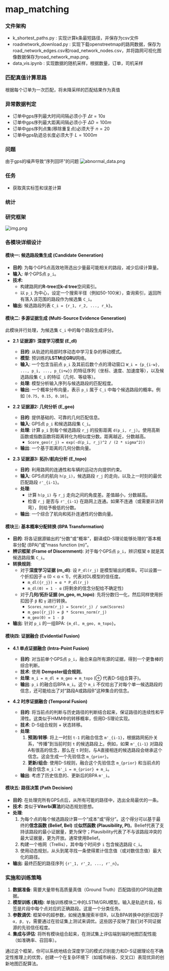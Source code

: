 # map_matching


### 文件架构

- k_shortest_paths.py : 实现计算k条最短路径，并保存为csv文件
- roadnetwork_download.py : 实现下载openstreetmap的路网数据，保存为road_network_edges.csv和road_network_nodes.csv，并将路网可视化图像数据保存为road_network_map.png.
- data_vis.ipynb : 实现数据的随机采样，根据数量，订单，司机采样

### 匹配真值计算思路

根据每个订单为一次匹配，将未降采样的匹配结果作为真值


### 异常数据判定
- 订单中gps序列最大时间间隔必须小于 $\Delta t = 10 s$
- 订单中gps序列最大距离间隔必须小于 $\Delta D = 100 m$
- 订单中gps序列点集(移除重复点)必须大于 $n = 20$
- 订单中gps轨迹总长度必须大于 $L = 1000m$

### 问题
由于gps的噪声导致“序列回环”的问题
![abnormal_data.png](doc/abnormal_data.png)

### 任务
- 获取真实标签和误差计算


### 统计

### 研究框架

![img.png](doc/img.png)


### **各模块详细设计**

#### **模块一: 候选路段集生成 (Candidate Generation)**

*   **目的**: 为每个GPS点高效地筛选出少量最可能相关的路段，减少后续计算量。
*   **输入**: 单个GPS点 `p_i`。
*   **技术**:
    *   构建路网的**R-tree**或**k-d tree**空间索引。
    *   以 `p_i` 为中心，设定一个搜索半径（例如50-100米），查询索引，返回所有落入该范围的路段作为候选集 `C_i`。
*   **输出**: 候选路段列表 `C_i = {r_1, r_2, ..., r_k}`。

#### **模块二: 多源证据生成 (Multi-Source Evidence Generation)**

此模块并行处理，为候选集 `C_i` 中的每个路段生成评分。

*   **2.1 证据源1: 深度学习模型 (E_dl)**
    *   **目的**: 从轨迹的局部时序动态中学习复杂的移动模式。
    *   **模型**: 预训练的**LSTM**或**GRU**网络。
    *   **输入**: 一个包含当前点 `p_i` 及其前后数个点的滑动窗口 `W_i = {p_{i-w}, ..., p_i, ..., p_{i+w}}` 的特征序列（坐标、速度、加速度等），以及候选路段集 `C_i` 的特征（几何、等级等）。
    *   **处理**: 模型分析输入序列与候选路段的匹配程度。
    *   **输出**: 一个概率分布向量，表示 `p_i` 属于 `C_i` 中每个候选路段的概率。例如 `[0.75, 0.15, 0.10]`。

*   **2.2 证据源2: 几何分析 (E_geo)**
    *   **目的**: 提供基础的、可靠的几何匹配信息。
    *   **输入**: GPS点 `p_i` 和候选路段集 `C_i`。
    *   **处理**: 计算 `p_i` 到每个候选路段 `r_j` 的投影距离 `d(p_i, r_j)`。使用高斯函数或指数函数将距离转化为相似度分数。距离越近，分数越高。
        *   `Score_geo(r_j) = exp(-d(p_i, r_j)^2 / (2 * sigma^2))`
    *   **输出**: 一个基于距离的几何分数向量。

*   **2.3 证据源3: 拓扑/航向分析 (E_topo)**
    *   **目的**: 利用路网的连通性和车辆的运动方向提供约束。
    *   **输入**: GPS点的航向 `h(p_i)`，候选路段 `r_j` 的走向，以及上一时刻的最优匹配路段 `r'_{i-1}`。
    *   **处理**:
        *   计算 `h(p_i)` 与 `r_j` 走向之间的角度差。差值越小，分数越高。
        *   检查 `r_j` 是否与 `r'_{i-1}` 在路网上连通。如果不连通（或需要非法转弯），则给予极低的分数。
    *   **输出**: 一个综合了航向和拓扑连通性的分数向量。

#### **模块三: 基本概率分配转换 (BPA Transformation)**

*   **目的**: 将各证据源输出的“分数”或“概率”，翻译成D-S理论能够处理的“基本概率分配 (BPA)”或“mass function (m)”。
*   **辨识框架 (Frame of Discernment)**: 对于每个GPS点 `p_i`，辨识框架 `Θ` 就是其候选路段集 `C_i`。
*   **转换规则**:
    *   对于**深度学习证据 (m_dl)**: 设 `P_dl(r_j)` 是模型输出的概率。可以设置一个折扣因子 `α` (0 < α < 1)，代表对DL模型的信任度。
        *   `m_dl({r_j}) = α * P_dl(r_j)`
        *   `m_dl(Θ) = 1 - α` (将剩余的信念分配给不确定性)
    *   对于**几何/拓扑证据 (m_geo, m_topo)**: 先将分数归一化，然后同样使用折扣因子 `β` 和 `γ` 进行转换。
        *   `Scores_norm(r_j) = Score(r_j) / sum(Scores)`
        *   `m_geo({r_j}) = β * Scores_norm(r_j)`
        *   `m_geo(Θ) = 1 - β`
*   **输出**: 针对 `p_i` 的一组BPA: `{m_dl, m_geo, m_topo}`。

#### **模块四: 证据融合 (Evidential Fusion)**

*   **4.1 单点证据融合 (Intra-Point Fusion)**
    *   **目的**: 对当前单个GPS点 `p_i`，融合来自所有源的证据，得到一个更鲁棒的综合判断。
    *   **技术**: 使用 **Dempster组合规则**。
    *   **处理**: `m_i = m_dl ⊕ m_geo ⊕ m_topo` (⊕ 代表D-S组合算子)。
    *   **输出**: `p_i` 的融合后BPA `m_i`。这个 `m_i` 不仅给出了对每个单一候选路段的信念，还可能给出了对“路段A或路段B”这种集合的信念。

*   **4.2 时序证据融合 (Temporal Fusion)**
    *   **目的**: 将当前点的判断与历史路径的判断结合起来，保证路径的连续性和平滑性。这类似于HMM中的转移概率，但用D-S理论实现。
    *   **技术**: D-S组合规则 + 状态转移。
    *   **处理**:
        1.  **预测/转移**: 将上一时刻 `t-1` 的融合信念 `m'_{i-1}`，根据路网拓扑关系，“传播”到当前时刻 `t` 的候选路段上。例如，如果 `m'_{i-1}` 对路段A有很高的信念，那么在 `t` 时刻，与A直接相连的候选路段会继承这个信念。这会生成一个先验信念 `m_{prior}`。
        2.  **更新/组合**: 使用D-S规则，融合这个先验信念 `m_{prior}` 和当前点的融合信念 `m_i`：`m'_i = m_{prior} ⊕ m_i`。
    *   **输出**: 考虑了历史信息的、更新后的BPA `m'_i`。

#### **模块五: 路径决策 (Path Decision)**

*   **目的**: 在处理完所有GPS点后，从所有可能的路径中，选出全局最优的一条。
*   **技术**: 类似于**Viterbi算法**的动态规划思想。
*   **处理**:
    1.  为每个点的每个候选路段计算一个“成本”或“得分”。这个得分可以基于最终的**信念函数 (Belief, Bel)** 或**似然函数 (Plausibility, Pl)**。Belief代表了支持该路段的最小证据量，更为保守；Plausibility代表了不与该路段冲突的最大证据量，更为开放。通常使用Belief。
    2.  构建一个格网（Trellis），其中每个时间步 `i` 包含候选路段 `C_i`。
    3.  使用动态规划，从头到尾寻找一条使得累计信念值（或对数信念值）最大化的路径。
*   **输出**: 最终匹配的路径序列 `{r'_1, r'_2, ..., r'_n}`。

### **实施和训练策略**

1.  **数据准备**: 需要大量带有高质量真值（Ground Truth）匹配路径的GPS轨迹数据。
2.  **模型训练 (离线)**: 单独训练模块二中的LSTM/GRU模型。输入是轨迹片段，标签是片段中每个点对应的正确路段。这是一个分类任务。
3.  **参数调优**: 框架中的超参数，如候选集搜索半径R，以及BPA转换中的折扣因子 `α, β, γ`，需要通过在验证集上测试来调优。这些因子反映了我们对不同证据源的先验信任程度。
4.  **集成与评估**: 将所有模块组合起来，在测试集上评估端到端的地图匹配性能（如准确率、召回率）。

通过这个框架，你可以系统地结合深度学习的模式识别能力和D-S证据理论在不确定性推理上的优势，创建一个在复杂环境下（如城市峡谷、交叉口）表现优异的创新地图匹配算法。